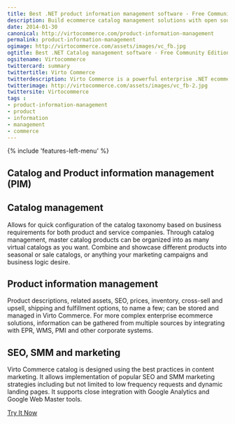 ```yaml
---
title: Best .NET product information management software - Free Community Edition
description: Build ecommerce catalog management solutions with open source enterprise .net ecommerce platform.
date: 2014-01-30
canonical: http://virtocommerce.com/product-information-management
permalink: product-information-management
ogimage: http://virtocommerce.com/assets/images/vc_fb.jpg
ogtitle: Best .NET Catalog management software - Free Community Edition
ogsitename: Virtocommerce
twittercard: summary
twittertitle: Virto Commerce
twitterdescription: Virto Commerce is a powerful enterprise .NET ecommerce platform for creating flexible Catalog management solutions. Try it free with Free Community License
twitterimage: http://virtocommerce.com/assets/images/vc_fb-2.jpg
twittersite: Virtocommerce
tags : 
- product-information-management
- product
- information
- management
- commerce
---
```


<article role="main" class="main">
	<div class="business-features clearfix __responsive">
		{% include 'features-left-menu' %}
		<div class="business-cnt">
			<div class="head __cnt">
				<h1 class="title">Catalog and Product information management (PIM)</h1>
			</div>
			<h2 class="sub-title">Catalog management</h2>
			<p class="text">Allows for quick configuration of the catalog taxonomy based on business requirements for both product and service companies. Through catalog management, master catalog products can be organized into as many virtual catalogs as you want. Combine and showcase different products into seasonal or sale catalogs, or anything your marketing campaigns and business logic desire.</p>
			<h2 class="sub-title">Product information management</h2>
			<p class="text">Product descriptions, related assets, SEO, prices, inventory, cross-sell and upsell, shipping and fulfillment options, to name a few; can be stored and managed in Virto Commerce. For more complex enterprise ecommerce solutions, information can be gathered from multiple sources by integrating with EPR, WMS, PMI and other corporate systems.</p>
			<h2 class="sub-title">SEO, SMM and marketing</h2>
			<p class="text">Virto Commerce catalog is designed using the best practices in content marketing. It allows implementation of popular SEO and SMM marketing strategies including but not limited to low frequency requests and dynamic landing pages. It supports close integration with Google Analytics and Google Web Master tools.</p>
			<div class="buttons columns">
				<div class="column">
					<a class="button fill" href="/try-now">Try It Now</a>
				</div>
			</div>
		</div>
	</div>
</article>
